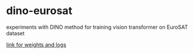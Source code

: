 # dino-eurosat
experiments with DINO method for training vision transformer on EuroSAT dataset

[link for weights and logs](https://drive.google.com/drive/folders/18dJ7P2CvPCRZTlyOiUCkgIjviKD5uGiu?usp=share_link)
